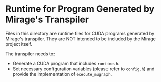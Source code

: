 # Runtime for Program Generated by Mirage's Transpiler

Files in this directory are runtime files for CUDA programs generated by Mirage's transpiler. They are NOT intended to be included by the Mirage project itself.

The transpiler needs to:
- Generate a CUDA program that includes `runtime.h`.
- Set necessary configuration variables (please refer to `config.h`) and
  provide the implementation of `execute_mugraph`.
